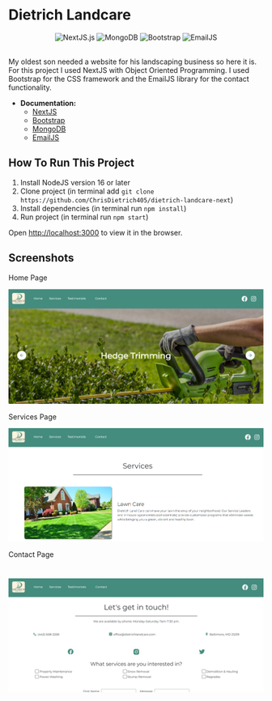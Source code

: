 # Dietrich Landcare

<div align="center">
  <img src="https://img.shields.io/badge/NextJS-12.3.1-green" alt="NextJS.js">
  <img src="https://img.shields.io/badge/MongoDB UI-5.0.10-blue" alt="MongoDB">
  <img src="https://img.shields.io/badge/Bootstrap-5.2.3-brightgreen" alt="Bootstrap">
  <img src="https://img.shields.io/badge/EmailJS-3.11.0-pink" alt="EmailJS">
</div>
<br> 




My oldest son needed a website for his landscaping business so here it is. For
this project I used NextJS with Object Oriented Programming. I used Bootstrap for
the CSS framework and the EmailJS library for the contact functionality.

- **Documentation:**
    - [NextJS](https://nextjs.org/)  
    - [Bootstrap](https://getbootstrap.com/docs/5.0)
    - [MongoDB](https://www.mongodb.com/)
    - [EmailJS](https://www.emailjs.com/)
  


## How To Run This Project

1. Install NodeJS version 16 or later
2. Clone project (in terminal add `git clone https://github.com/ChrisDietrich405/dietrich-landcare-next`)
3. Install dependencies (in terminal run `npm install`)
4. Run project (in terminal run `npm start`)


Open [http://localhost:3000](http://localhost:3000) to view it in the browser.


## Screenshots


Home Page

![image](github-images/github-home.png)

Services Page

![image](github-images/github-services.png)

Contact Page

![image](github-images/github-contact.png)
=======




